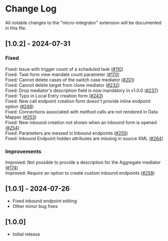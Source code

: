 # Change Log

All notable changes to the "micro-integrator" extension will be documented in this file.

## [1.0.2] - 2024-07-31

### Fixed

Fixed: Issue with trigger count of a scheduled task ([#110](https://github.com/wso2/mi-vscode/issues/110))  
Fixed: Task form view mandate count parameter ([#170](https://github.com/wso2/mi-vscode/issues/170))  
Fixed: Cannot delete cases of the switch case mediator ([#201](https://github.com/wso2/mi-vscode/issues/201))  
Fixed: Cannot delete target from clone mediator ([#232](https://github.com/wso2/mi-vscode/issues/232))  
Fixed: Drop mediator's description field is now mandatory in v1.0.0 ([#237](https://github.com/wso2/mi-vscode/issues/237))  
Fixed: Typo in Local Entry creation form ([#243](https://github.com/wso2/mi-vscode/issues/243))  
Fixed: New call endpoint creation form doesn't provide inline endpoint option ([#248](https://github.com/wso2/mi-vscode/issues/248))  
Fixed: Connections associated with method calls are not rendered in Data Mapper ([#253](https://github.com/wso2/mi-vscode/issues/253))  
Fixed: New inbound creation not shown when an inbound form is opened ([#254](https://github.com/wso2/mi-vscode/issues/254))  
Fixed: Parameters are messed in Inbound endpoints ([#255](https://github.com/wso2/mi-vscode/issues/255))  
Fixed: Inbound Endpoint hidden attributes are missing in source XML ([#264](https://github.com/wso2/mi-vscode/issues/264))  
### Improvements

Improved: Not possible to provide a description for the Aggregate mediator ([#174](https://github.com/wso2/mi-vscode/issues/174))  
Improved: Require an option to create custom inbound endpoints ([#258](https://github.com/wso2/mi-vscode/issues/258))  

## [1.0.1] - 2024-07-26

- Fixed inbound endpoint editing 
- Other minor bug fixes

## [1.0.0]

- Initial release
